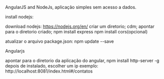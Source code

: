 ﻿AngularJS and NodeJs, aplicação simples sem acesso a dados.

install nodejs:

download nodejs: https://nodejs.org/en/
criar um diretorio;
cdm;
apontar para o diretorio criado;
npm install express
npm install cors(opcional)

atualizar o arquivo package.json: 
npm update --save


Angularjs

apontar para o diretorio da aplicação do angular,
npm install http-server -g
depois de instalado, escolher um ip
exemplo:
http://localhost:8081/index.html#/contatos
